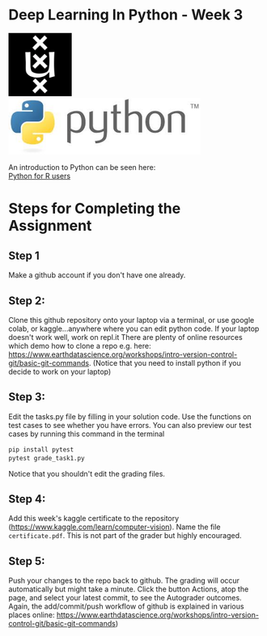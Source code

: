 # Deep Learning In Python - Week 3

<img src="https://github.com/hannesrosenbusch/DLIP_Week1/blob/main/assets/uvalogo.svg.png?raw=true" width="125">    <img src="https://github.com/hannesrosenbusch/DLIP_Week1/blob/main/assets/pythonlogo.jpeg?raw=true" width="380">


An introduction to Python can be seen here: <br>
[Python for R users](https://youtube.com/playlist?list=PLq0cz82QvYapppmpXPYgS76VbHHKRIgbk)

# Steps for Completing the Assignment

## Step 1
Make a github account if you don't have one already.

## Step 2:
Clone this github repository onto your laptop via a terminal, or use google colab, or kaggle...anywhere where you can edit python code. If your laptop doesn't work well, work on repl.it
There are plenty of online resources which demo how to clone a repo e.g. here: https://www.earthdatascience.org/workshops/intro-version-control-git/basic-git-commands. 
(Notice that you need to install python if you decide to work on your laptop)

## Step 3: 
Edit the tasks.py file by filling in your solution code.
Use the functions on test cases to see whether you have errors.
You can also preview our test cases by running this command in the terminal 
 ```bash
 pip install pytest
 pytest grade_task1.py
 ```
Notice that you shouldn't edit the grading files.

## Step 4:
Add this week's kaggle certificate to the repository (https://www.kaggle.com/learn/computer-vision). Name the file `certificate.pdf`. This is not part of the grader but highly encouraged.

## Step 5: 
Push your changes to the repo back to github. The grading will occur automatically but might take a minute. Click the button Actions, atop the page, and select your latest commit, to see the Autograder outcomes.
Again, the add/commit/push workflow of github is explained in various places online: https://www.earthdatascience.org/workshops/intro-version-control-git/basic-git-commands)
